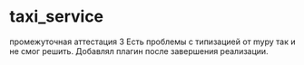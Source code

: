 # taxi_service
промежуточная аттестация 3
Есть проблемы с типизацией от mypy так и не смог решить. Добавлял плагин после завершения реализации.
